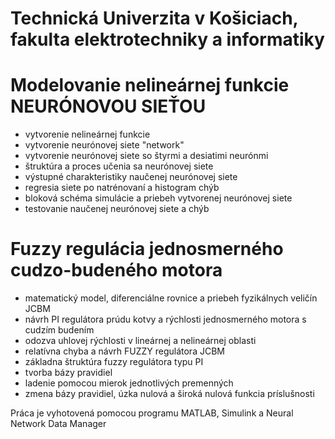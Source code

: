 # Technická Univerzita v Košiciach, fakulta elektrotechniky a informatiky

# Modelovanie nelineárnej funkcie NEURÓNOVOU SIEŤOU
- vytvorenie nelineárnej funkcie
- vytvorenie neurónovej siete "network"
- vytvorenie neurónovej siete so štyrmi a desiatimi neurónmi
- štruktúra a proces učenia sa neurónovej siete
- výstupné charakteristiky naučenej neurónovej siete
- regresia siete po natrénovaní a histogram chýb
- bloková schéma simulácie a priebeh vytvorenej neurónovej siete
- testovanie naučenej neurónovej siete a chýb

# Fuzzy regulácia jednosmerného cudzo-budeného motora
- matematický model, diferenciálne rovnice a priebeh fyzikálnych veličín JCBM
- návrh PI regulátora prúdu kotvy a rýchlosti jednosmerného motora s cudzím budením
- odozva uhlovej rýchlosti v lineárnej a nelineárnej oblasti
- relatívna chyba a návrh FUZZY regulátora JCBM
- základna štruktúra fuzzy regulátora typu PI
- tvorba bázy pravidiel
- ladenie pomocou mierok jednotlivých premenných
- zmena bázy pravidiel, úzka nulová a široká nulová funkcia príslušnosti

Práca je vyhotovená pomocou programu MATLAB, Simulink a Neural Network Data Manager
